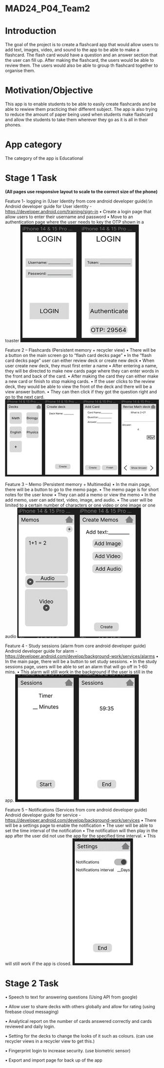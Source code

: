 # MAD24_P04_Team2
# Introduction
The goal of the project is to create a flashcard app that would allow users to add text, images, video, and sound to the app to be able to make a flashcard. The flash card would have a question and an answer section that the user can fill up. After making the flashcard, the users would be able to review them. The users would also be able to group th flashcard together to organise them.

# Motivation/Objective
This app is to enable students to be able to easily create flashcards and be able to rewiew them practicing their different subject. The app is also trying to reduce the amount of paper being used when students make flashcard and allow the students to take them wherever they go as it is all in their phones.

# App category 
The category of the app is Educational

# Stage 1 Task
**(All pages use responsive layout to scale to the correct size of the phone)**

Feature 1- logging in (User Identity from core android developer guide):\n
Android developer guide for User identity - https://developer.android.com/training/sign-in
•	Create a login page that allow users to enter their username and password
•	Move to an authentication page where the user needs to key the OTP shown in a toaster
![alt text](Feature1.png)
 
Feature 2 – Flashcards (Persistent memory + recycler view)
•	There will be a button on the main screen go to “flash card decks page”
•	In the “flash card decks page” user can either review deck or create new deck
•	When user create new deck, they must first enter a name
•	After entering a name, they will be directed to make new cards page where they can enter words in the front and back of the card. 
•	After making the card they can either make a new card or finish to stop making cards.
•	If the user clicks to the review deck, they would be able to view the front of the deck and there will be a view answer button.
•	They can then click if they got the question right and go to the next card.
![alt text](Feature2.png)
 
Feature 3 – Memo (Persistent memory + Multimedia)
•	In the main page, there will be a button to go to the memo page.
•	The memo page is for short notes for the user know
•	They can add a memo or view the memo
•	In the add memo, user can add text, video, image, and audio.
•	The user will be limited to a certain number of characters or one video or one image or one audio
![alt text](Feature3.png)
 
Feature 4 - Study sessions (alarm from core android developer guide) 
Android developer guide for alarm - https://developer.android.com/develop/background-work/services/alarms 
•	In the main page, there will be a button to set study sessions.
•	In the study sessions page, users will be able to set an alarm that will go off in 1-60 mins.
•	This alarm will still work in the background if the user is still in the app.
 ![alt text](Feature4.png)


Feature 5 – Notifications (Services from core android developer guide)
Android developer guide for service -  https://developer.android.com/develop/background-work/services
•	There will be a settings page to enable the notification
•	The user will be able to set the time interval of the notification
•	The notification will then play in the app after the user did not use the app for the specified time interval.
•	This will still work if the app is closed.
 ![alt text](Feature5.png)



# Stage 2 Task
•	Speech to text for answering questions (Using API from google)

•	Allow user to share decks with others globally and allow for rating (using firebase cloud messaging)

•	Analytical report on the number of cards answered correctly and cards reviewed and daily login.

•	Setting for the decks to change the looks of it such as colours. (can use recycler views in a recycler view to get this.)

•	Fingerprint login to increase security. (use biometric sensor)

•	Export and import page for back up of the app